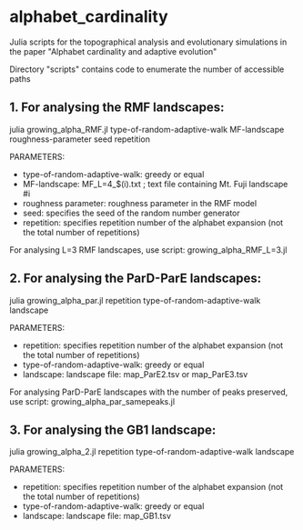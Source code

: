 # alphabet_cardinality

Julia scripts for the topographical analysis and evolutionary simulations in the paper "Alphabet cardinality and adaptive evolution"

Directory "scripts" contains code to enumerate the number of accessible paths 

## 1. For analysing the RMF landscapes:

julia growing_alpha_RMF.jl type-of-random-adaptive-walk MF-landscape roughness-parameter seed repetition 

  PARAMETERS:
  - type-of-random-adaptive-walk: greedy or equal
  - MF-landscape: MF_L=4_$(i).txt ; text file containing Mt. Fuji landscape #i
  - roughness parameter: roughness parameter in the RMF model
  - seed: specifies the seed of the random number generator
  - repetition: specifies repetition number of the alphabet expansion (not the total number of repetitions)

For analysing L=3 RMF landscapes, use script: growing_alpha_RMF_L=3.jl

## 2. For analysing the ParD-ParE landscapes:

julia growing_alpha_par.jl repetition type-of-random-adaptive-walk landscape

  PARAMETERS:
- repetition: specifies repetition number of the alphabet expansion (not the total number of repetitions)
- type-of-random-adaptive-walk: greedy or equal
- landscape: landscape file: map_ParE2.tsv or map_ParE3.tsv

For analysing ParD-ParE landscapes with the number of peaks preserved, use script: growing_alpha_par_samepeaks.jl

## 3. For analysing the GB1 landscape:

julia growing_alpha_2.jl repetition type-of-random-adaptive-walk landscape

  PARAMETERS:
- repetition: specifies repetition number of the alphabet expansion (not the total number of repetitions)
- type-of-random-adaptive-walk: greedy or equal
- landscape: landscape file: map_GB1.tsv



  







